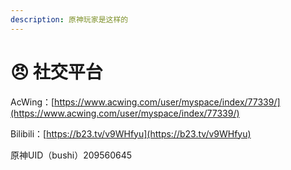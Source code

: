 ```yaml
---
description: 原神玩家是这样的
---
```


# 😠 社交平台

AcWing：[https://www.acwing.com/user/myspace/index/77339/](https://www.acwing.com/user/myspace/index/77339/)

Bilibili：[https://b23.tv/v9WHfyu](https://b23.tv/v9WHfyu)

原神UID（bushi）209560645



